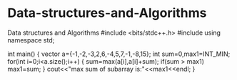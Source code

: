 # Data-structures-and-Algorithms
Data structures and Algorithms
#include <bits/stdc++.h>
#include <vector>
using namespace std;

int main()
{
    vector<int> a={-1,-2,-3,2,6,-4,5,7,-1,-8,15};
    int sum=0,max1=INT_MIN;
    for(int i=0;i<a.size();i++)
    {
         sum=max(a[i],a[i]+sum);
         if(sum > max1)
                max1=sum;
    }
    cout<<"max sum of subarray is:"<<max1<<endl;
}
